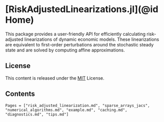 # [RiskAdjustedLinearizations.jl](@id Home)

This package provides a user-friendly API for efficiently calculating risk-adjusted linearizations
of dynamic economic models. These linearizations are equivalent
to first-order perturbations around the stochastic steady state and are solved
by computing affine approximations.

## License

This content is released under the [MIT](https://opensource.org/licenses/MIT) License.

## Contents

```@contents
Pages = ["risk_adjusted_linearization.md", "sparse_arrays_jacs", "numerical_algorithms.md", "example.md", "caching.md", "diagnostics.md", "tips.md"]
```
